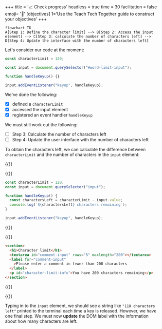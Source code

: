 +++
title = '📈 Check progress'
headless = true
time = 30
facilitation = false
emoji= '🧩'
[objectives]
    1='Use the Teach Tech Together guide to construct your objectives'
+++

```mermaid
flowchart TD
A[Step 1: Define the character limit] --> B[Step 2: Access the input element] --> C[Step 3: calculate the number of characters left] --> D[Step 4: Update the interface with the number of characters left]
```

Let's consider our code at the moment:

```js
const characterLimit = 120;

const input = document.querySelector("#word-limit-input");

function handleKeyup() {}

input.addEventListener("keyup", handleKeyup);
```

We've done the following:

- [x] defined a `characterLimit`
- [x] accessed the input element
- [x] registered an event handler `handleKeyup`

We must still work out the following:

- [ ] Step 3: Calculate the number of characters left
- [ ] Step 4: Update the user interface with the number of characters left

To obtain the characters left, we can calculate the difference between `characterLimit` and the number of characters in the `input` element:

{{<tabs>}}

{{<tab name="javascript">}}

```js
const characterLimit = 120;
const input = document.querySelector("input");

function handleKeyup() {
  const charactersLeft = characterLimit - input.value;
  console.log(`${charactersLeft} characters remaining`);
}

input.addEventListener("keyup", handleKeyup);
```

{{</tab>}}

{{<tab name="html-css">}}

```html
<section>
  <h1>Character limit</h1>
  <textarea id="comment-input" rows="5" maxlength="200"></textarea>
  <label for="comment-input"
    >Please enter a comment in fewer than 200 characters
  </label>
  <p id="character-limit-info">You have 200 characters remaining</p>
</section>
```

{{</tab>}}

{{</tabs>}}

Typing in to the `input` element, we should see a string like `"118 characters left"` printed to the terminal each time a key is released. However, we have one final step. We must now **update** the DOM label with the information about how many characters are left.
